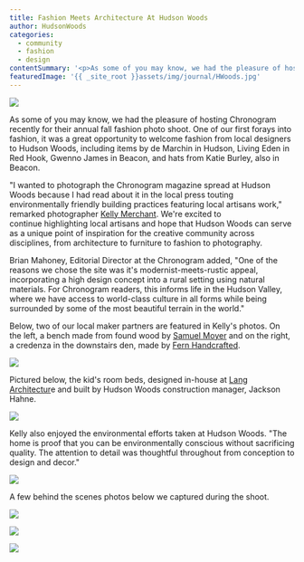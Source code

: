 ```yaml
---
title: Fashion Meets Architecture At Hudson Woods
author: HudsonWoods
categories:
  - community
  - fashion
  - design
contentSummary: '<p>As some of you may know, we had the pleasure of hosting Chronogram recently for their annual fall fashion photo shoot. One of our first forays into fashion, it was a great opportunity to welcome fashion from local designers to Hudson Woods, including items by de Marchin in Hudson, Living Eden in Red Hook, Gwenno James in Beacon, and hats from Katie Burley, also in Beacon.</p>'
featuredImage: '{{ _site_root }}assets/img/journal/HWoods.jpg'
---
```

<p><img src="/assets/img/journal/HWoods-(468).jpg"></p><p>
	As some of you may know, we had the pleasure of hosting Chronogram recently for their annual fall fashion photo shoot. One of our first forays into fashion, it was a great opportunity to welcome fashion&nbsp;from&nbsp;local designers to Hudson Woods, including items by de Marchin in Hudson, Living Eden in Red Hook, Gwenno James in Beacon, and hats from Katie Burley, also in Beacon.</p><p>"I wanted to photograph the Chronogram magazine spread at Hudson Woods because I had read about it in the local press touting environmentally friendly building practices featuring local artisans work," remarked photographer&nbsp;<a href="http://www.kellymerchant.com/" style="background-color: initial;">Kelly Merchant</a>. We're excited to continue&nbsp;highlighting local artisans and hope that&nbsp;Hudson Woods can serve as a unique point of inspiration for the creative&nbsp;community across disciplines, from architecture to furniture to fashion to photography.</p><p>Brian Mahoney, Editorial Director at the Chronogram added, "One of the reasons we chose the site was it's modernist-meets-rustic appeal, incorporating a high design concept into a rural setting using natural materials. For Chronogram readers, this informs life in the Hudson Valley, where we have access to world-class culture in all forms while being surrounded by some of the most beautiful terrain in the world."</p><p>Below, two of our local maker partners are featured in Kelly's photos. On the&nbsp;left,&nbsp;a&nbsp;bench made from found wood by <a href="http://hudsonwoods.com/blog/from-the-source-samuel-moyer-furniture">Samuel Moyer</a> and on the&nbsp;right, a credenza in the downstairs den,&nbsp;made by <a href="http://hudsonwoods.com/blog/from-the-source-furniture-from-fern">Fern Handcrafted</a>.</p><p>
	<img src="http://hudsonwoods.com/assets/img/journal/2-20140925192358.jpg"></p><p>Pictured below, the kid's room beds, designed in-house at&nbsp;<a href="http://langarchitecture.com" target="_blank">Lang Architectur</a>e and built by Hudson Woods construction manager, Jackson Hahne.&nbsp;</p><p><img src="/assets/img/journal/HWoods-(358).jpg"></p><p>Kelly also enjoyed the environmental efforts taken at Hudson Woods. "The home is proof that you can be environmentally conscious without sacrificing quality. The attention to detail was thoughtful throughout from conception to design and decor."</p><p><img src="/assets/img/journal/HWoods-(614).jpg"></p><p>A few behind the scenes photos below&nbsp;we&nbsp;captured during the shoot.</p><p>
	<img src="http://hudsonwoods.com/assets/img/journal/5-20140925193004.jpg"></p><p>
	<img src="http://hudsonwoods.com/assets/img/journal/7-20140925193139.jpg"></p><p>
	<img src="http://hudsonwoods.com/assets/img/journal/6-20140925193039.jpg"></p>